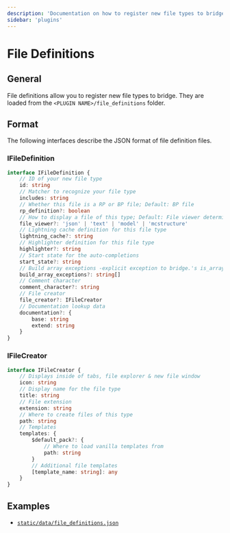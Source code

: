 ```yaml
---
description: 'Documentation on how to register new file types to bridge. with plugins.'
sidebar: 'plugins'
---
```


# File Definitions

## General

File definitions allow you to register new file types to bridge. They are loaded from the `<PLUGIN NAME>/file_definitions` folder.

## Format

The following interfaces describe the JSON format of file definition files.

### IFileDefinition

```typescript
interface IFileDefinition {
	// ID of your new file type
	id: string
	// Matcher to recognize your file type
	includes: string
	// Whether this file is a RP or BP file; Default: BP file
	rp_definition?: boolean
	// How to display a file of this type; Default: File viewer determined by file extension
	file_viewer?: 'json' | 'text' | 'model' | 'mcstructure'
	// Lightning cache definition for this file type
	lightning_cache?: string
	// Highlighter definition for this file type
	highlighter?: string
	// Start state for the auto-completions
	start_state?: string
	// Build array exceptions -explicit exception to bridge.'s is_array detection
	build_array_exceptions?: string[]
	// Comment character
	comment_character?: string
	// File creator
	file_creator?: IFileCreator
	// Documentation lookup data
	documentation?: {
		base: string
		extend: string
	}
}
```

### IFileCreator

```typescript
interface IFileCreator {
	// Displays inside of tabs, file explorer & new file window
	icon: string
	// Display name for the file type
	title: string
	// File extension
	extension: string
	// Where to create files of this type
	path: string
	// Templates
	templates: {
		$default_pack?: {
			// Where to load vanilla templates from
			path: string
		}
		// Additional file templates
		[template_name: string]: any
	}
}
```

## Examples

-   [`static/data/file_definitions.json`](https://github.com/bridge-core/bridge./blob/master/static/data/file_definitions.json)
